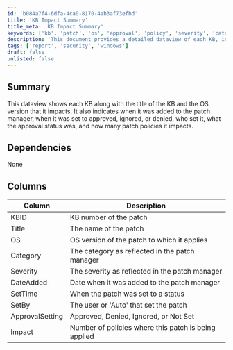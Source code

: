 ```yaml
---
id: 'b084a7f4-6dfa-4ca0-8170-4ab3af73efbd'
title: 'KB Impact Summary'
title_meta: 'KB Impact Summary'
keywords: ['kb', 'patch', 'os', 'approval', 'policy', 'severity', 'category']
description: 'This document provides a detailed dataview of each KB, including its title, the operating system versions it impacts, and various statuses such as when it was added to the patch manager, approval settings, and the number of patch policies affected.'
tags: ['report', 'security', 'windows']
draft: false
unlisted: false
---
```


## Summary

This dataview shows each KB along with the title of the KB and the OS version that it impacts. It also indicates when it was added to the patch manager, when it was set to approved, ignored, or denied, who set it, what the approval status was, and how many patch policies it impacts.

## Dependencies

None

## Columns

| Column          | Description                                               |
|-----------------|-----------------------------------------------------------|
| KBID            | KB number of the patch                                    |
| Title           | The name of the patch                                     |
| OS              | OS version of the patch to which it applies              |
| Category        | The category as reflected in the patch manager            |
| Severity        | The severity as reflected in the patch manager            |
| DateAdded       | Date when it was added to the patch manager               |
| SetTime         | When the patch was set to a status                        |
| SetBy           | The user or 'Auto' that set the patch                    |
| ApprovalSetting | Approved, Denied, Ignored, or Not Set                     |
| Impact          | Number of policies where this patch is being applied      |
